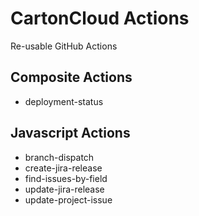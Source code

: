 # CartonCloud Actions

Re-usable GitHub Actions

## Composite Actions

- deployment-status


## Javascript Actions

- branch-dispatch
- create-jira-release
- find-issues-by-field
- update-jira-release
- update-project-issue
